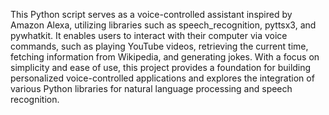 
This Python script serves as a voice-controlled assistant inspired by Amazon Alexa, utilizing libraries such as speech_recognition, pyttsx3, and pywhatkit. It enables users to interact with their computer via voice commands, such as playing YouTube videos, retrieving the current time, fetching information from Wikipedia, and generating jokes. With a focus on simplicity and ease of use, this project provides a foundation for building personalized voice-controlled applications and explores the integration of various Python libraries for natural language processing and speech recognition.
